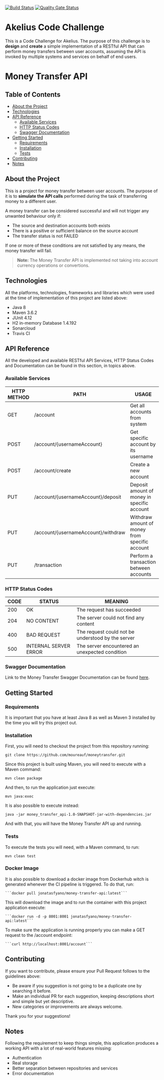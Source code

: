 [![Build Status](https://travis-ci.org/JonatasFYano/money-transfer-api.svg?branch=master)](https://travis-ci.org/JonatasFYano/money-transfer-api) [![Quality Gate Status](https://sonarcloud.io/api/project_badges/measure?project=JonatasFYano_money-transfer-api&metric=alert_status)](https://sonarcloud.io/dashboard?id=JonatasFYano_money-transfer-api)

# Akelius Code Challenge

This is a Code Challenge for Akelius. The purpose of this challenge is to **design** and **create** a simple implementation of a RESTful API that can perform money transfers between user accounts, assuming the API is invoked by multiple systems and services on behalf of end users. 

# Money Transfer API

## Table of Contents

 - [About the Project](#about-the-project)
 - [Technologies](#technologies)
 - [API Reference](#api-reference)
	 - [Available Services](#available-services)
	 - [HTTP Status Codes](#http-status-codes)
	 - [Swagger Documentation](#swagger-documentation)
 - [Getting Started](#getting-started)
	 - [Requirements](#requirements)
	 - [Installation](#installation) 
	 - [Tests](#tests)
 - [Contributing](#contributing)
 - [Notes](#notes)

## About the Project 

This is a project for money transfer between user accounts. The purpose of it is to **simulate the API calls** performed during the task of transferring money to a different user.  

A money transfer can be considered successful and will not trigger any unwanted behaviour only if:

-   The source and destination accounts both exists
-   There is a positive or sufficient balance on the source account
-   The transfer status is not FAILED

If one or more of these conditions are not satisfied by any means, the money transfer will fail.

> **Note:** The Money Transfer API is implemented not taking into account currency operations or convertions. 

## Technologies

All the platforms, technologies, frameworks and libraries which were used at the time of implementation of this project are listed above: 

- Java 8  
- Maven 3.6.2
- JUnit 4.12
- H2 in-memory Database 1.4.192
- Sonarcloud
- Travis CI

## API Reference

All the developed and available RESTful API Services, HTTP Status Codes and Documentation can be found in this section, in topics above. 

### Available Services

| HTTP METHOD 	| PATH             	| USAGE                 	        |
|-------------	|------------------	|-----------------------	                |
| GET      	| /account   	| Get all accounts from system         	|
| POST         	| /account/{usernameAccount} 	| Get specific account by its username 	|
| POST         	| /account/create     	| Create a new account     	|
| PUT        	| /account/{usernameAccount}/deposit   	| Deposit amount of money in specific account         	|
| PUT        	| /account/{usernameAccount}/withdraw   	| Withdraw amount of money from specific account         	|
| PUT         	| /transaction 	| Perform a transaction between accounts 	|

### HTTP Status Codes

| CODE 	| STATUS             	| MEANING                 	|
|-------------	|------------------	|-----------------------	|
| 200         	| OK 	| The request has succeeded 	|
| 204         	| NO CONTENT 	| The server could not find any content  	|
| 400      	    | BAD REQUEST    	| The request could not be understood by the server        	|
| 500        	| INTERNAL SERVER ERROR   	| The server encountered an unexpected condition         	|

### Swagger Documentation

Link to the Money Transfer Swagger Documentation can be found [here]([https://app.swaggerhub.com/apis-docs/JonatasFYano/money_transfer_api/1.0.0#/Transaction]). 

## Getting Started 

### Requirements 

It is important that you have at least Java 8 as well as Maven 3 installed by the time you will try this project out.  

### Installation

First, you will need to checkout the project from this repository running:

   ```git clone https://github.com/moureauf/moneytransfer.git```

Since this project is built using Maven, you will need to execute with a Maven command:

   ```mvn clean package```

And then, to run the application just execute:

   ```mvn java:exec```

It is also possible to execute instead:

   ```java -jar money_transfer_api-1.0-SNAPSHOT-jar-with-dependencies.jar```

And with that, you will have the Money Transfer API up and running.

### Tests

To execute the tests you will need, with a Maven command, to run: 

   ```mvn clean test```


### Docker Image

It is also possible to download a docker image from Dockerhub witch is generated whenever the CI pipeline is triggered. To do that, run:

	```docker pull jonatasfyano/money-transfer-api:latest```

This will download the image and to run the container with this project application execute:

	```docker run -d -p 8001:8001 jonatasfyano/money-transfer-api:latest```

To make sure the application is running properly you can make a GET request to the /account endpoint:

	```curl http://localhost:8001/account```

## Contributing


If you want to contribute, please ensure your Pull Request follows to the guidelines above:

-  Be aware if you suggestion is not going to be a duplicate one by searching it before. 
-  Make an individual PR for each suggestion, keeping descriptions short and simple but yet descriptive.
-  New categories or improvements are always welcome.

Thank you for your suggestions!

## Notes

Following the requirement to keep things simple, this application produces a working API with a lot of real-world features missing:

-  Authentication
-  Real storage
-  Better separation between repositories and services
-  Error documentation

